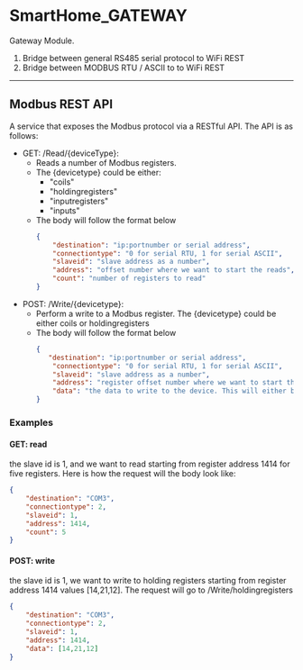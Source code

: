 # SmartHome_GATEWAY

Gateway Module.

1. Bridge between general RS485 serial protocol to WiFi REST
1. Bridge between MODBUS RTU / ASCII to to WiFi REST

---

## Modbus REST API

A service that exposes the Modbus protocol via a RESTful API.
The API is as follows:

- GET: /Read/{deviceType}:
  - Reads a number of Modbus registers.
  - The {devicetype} could be either:
    - "coils"
    - "holdingregisters"
    - "inputregisters"
    - "inputs"
  - The body will follow the format below
    ```json
    {
        "destination": "ip:portnumber or serial address",
        "connectiontype": "0 for serial RTU, 1 for serial ASCII",
        "slaveid": "slave address as a number",
        "address": "offset number where we want to start the reads",
        "count": "number of registers to read"
    }  
    ```
- POST: /Write/{devicetype}:
  - Perform a write to a Modbus register. The {devicetype} could be either coils or holdingregisters
  - The body will follow the format below
    ```json
    {
       "destination": "ip:portnumber or serial address",
        "connectiontype": "0 for serial RTU, 1 for serial ASCII",
        "slaveid": "slave address as a number",
        "address": "register offset number where we want to start the reads",
        "data": "the data to write to the device. This will either be an array of bools or ushorts"
    }  
    ```

### Examples

#### GET: read

the slave id is 1, and we want to read starting from register address 1414 for five registers.
Here is how the request will the body look like:

```json
{
    "destination": "COM3",
    "connectiontype": 2,
    "slaveid": 1,
    "address": 1414,
    "count": 5
}
```  

#### POST: write

the slave id is 1, we want to write to holding registers starting from register address 1414 values [14,21,12]. The request will go to /Write/holdingregisters

```json
{
    "destination": "COM3",
    "connectiontype": 2,
    "slaveid": 1,
    "address": 1414,
    "data": [14,21,12]
}
```  
